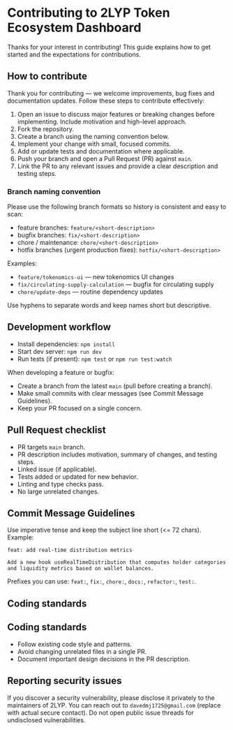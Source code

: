 # Contributing to 2LYP Token Ecosystem Dashboard

Thanks for your interest in contributing! This guide explains how to get started and the expectations for contributions.

## How to contribute

Thank you for contributing — we welcome improvements, bug fixes and documentation updates. Follow these steps to contribute effectively:

1. Open an issue to discuss major features or breaking changes before implementing. Include motivation and high-level approach.
2. Fork the repository.
3. Create a branch using the naming convention below.
4. Implement your change with small, focused commits.
5. Add or update tests and documentation where applicable.
6. Push your branch and open a Pull Request (PR) against `main`.
7. Link the PR to any relevant issues and provide a clear description and testing steps.

### Branch naming convention

Please use the following branch formats so history is consistent and easy to scan:

- feature branches: `feature/<short-description>`
- bugfix branches: `fix/<short-description>`
- chore / maintenance: `chore/<short-description>`
- hotfix branches (urgent production fixes): `hotfix/<short-description>`

Examples:

- `feature/tokenomics-ui` — new tokenomics UI changes
- `fix/circulating-supply-calculation` — bugfix for circulating supply
- `chore/update-deps` — routine dependency updates

Use hyphens to separate words and keep names short but descriptive.

## Development workflow

- Install dependencies: `npm install`
- Start dev server: `npm run dev`
- Run tests (if present): `npm test` or `npm run test:watch`

When developing a feature or bugfix:

- Create a branch from the latest `main` (pull before creating a branch).
- Make small commits with clear messages (see Commit Message Guidelines).
- Keep your PR focused on a single concern.

## Pull Request checklist

- PR targets `main` branch.
- PR description includes motivation, summary of changes, and testing steps.
- Linked issue (if applicable).
- Tests added or updated for new behavior.
- Linting and type checks pass.
- No large unrelated changes.

## Commit Message Guidelines

Use imperative tense and keep the subject line short (<= 72 chars). Example:

```
feat: add real-time distribution metrics

Add a new hook useRealTimeDistribution that computes holder categories
and liquidity metrics based on wallet balances.
```

Prefixes you can use: `feat:`, `fix:`, `chore:`, `docs:`, `refactor:`, `test:`.

## Coding standards

## Coding standards

- Follow existing code style and patterns.
- Avoid changing unrelated files in a single PR.
- Document important design decisions in the PR description.

## Reporting security issues

If you discover a security vulnerability, please disclose it privately to the maintainers of 2LYP. You can reach out to `davedmj1725@gmail.com` (replace with actual secure contact). Do not open public issue threads for undisclosed vulnerabilities.
